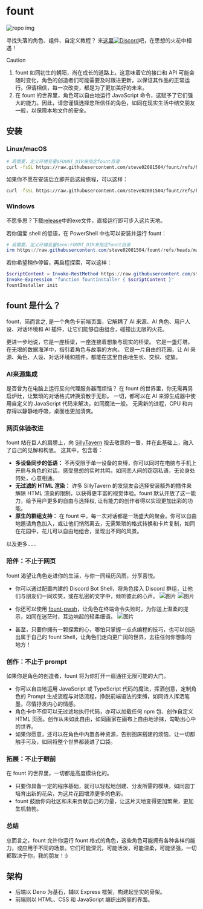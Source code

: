 # fount

![repo img](https://repository-images.githubusercontent.com/862251163/3b57d9ea-ab18-4b70-b11d-f74c764016aa)

寻找失落的角色、组件、自定义教程？
来[这里![Discord](https://img.shields.io/discord/1288934771153440768)](https://discord.gg/GtR9Quzq2v)吧，在思想的火花中相遇！

> [!CAUTION]
>
> 1. fount 如同初生的朝阳，尚在成长的道路上。这意味着它的接口和 API 可能会随时变化，角色的创造者们可能需要及时跟进更新，以保证其作品的正常运行。但请相信，每一次改变，都是为了更加美好的未来。
> 2. 在 fount 的世界里，角色可以自由地运行 JavaScript 命令，这赋予了它们强大的能力。因此，请您谨慎选择您所信任的角色，如同在现实生活中结交朋友一般，以保障本地文件的安全。

## 安装

### Linux/macOS

```bash
# 若需要，定义环境变量$FOUNT_DIR来指定fount目录
curl -fsSL https://raw.githubusercontent.com/steve02081504/fount/refs/heads/master/src/runner/main.sh | bash
```

如果你不愿在安装后立即开启这段旅程，可以这样：

```bash
curl -fsSL https://raw.githubusercontent.com/steve02081504/fount/refs/heads/master/src/runner/main.sh | bash -s init
```

### Windows

不愿多思？下载[release](https://github.com/steve02081504/fount/releases)中的exe文件，直接运行即可步入这片天地。

若你偏爱 shell 的低语，在 PowerShell 中也可以安装并运行 fount：

```powershell
# 若需要，定义环境变量$env:FOUNT_DIR来指定fount目录
irm https://raw.githubusercontent.com/steve02081504/fount/refs/heads/master/src/runner/main.ps1 | iex
```

若你希望稍作停留，再启程探索，可以这样：

```powershell
$scriptContent = Invoke-RestMethod https://raw.githubusercontent.com/steve02081504/fount/refs/heads/master/src/runner/main.ps1
Invoke-Expression "function fountInstaller { $scriptContent }"
fountInstaller init
```

## fount 是什么？

fount，简而言之, 是一个角色卡前端页面，它解耦了 AI 来源、AI 角色、用户人设、对话环境和 AI 插件，让它们能够自由组合，碰撞出无限的火花。

更进一步地说，它是一座桥梁，一座连接着想象与现实的桥梁。
它是一盏灯塔，在无垠的数据海洋中，指引着角色与故事的方向。
它是一片自由的花园，让 AI 来源、角色、人设、对话环境和插件，都能在这里自由地生长、交织、绽放。

### AI来源集成

是否曾为在电脑上运行反向代理服务器而烦恼？
在 fount 的世界里，你无需再另启炉灶，让繁琐的对话格式转换消散于无形。
一切，都可以在 AI 来源生成器中使用自定义的 JavaScript 代码来解决，如同魔法一般。
无需新的进程，CPU 和内存得以静静地呼吸，桌面也更加清爽。

### 网页体验改进

fount 站在巨人的肩膀上，向 [SillyTavern](https://github.com/SillyTavern/SillyTavern) 投去敬意的一瞥，并在此基础上，融入了自己的见解和构思。
这其中，包含着：

- **多设备同步的低语：** 不再受限于单一设备的束缚，你可以同时在电脑与手机上开启与角色的对话，感受思想的实时共鸣，如同恋人间的窃窃私语，无论身处何处，心意相通。
- **无过滤的 HTML 渲染：** 许多 SillyTavern 的发烧友会选择安装额外的插件来解除 HTML 渲染的限制，以获得更丰富的视觉体验。fount 默认开放了这一能力，给予用户更多的自由与选择权, 让有能力的创作者得以实现更加出彩的功能。
- **原生的群组支持：** 在 fount 中，每一次对话都是一场盛大的聚会。你可以自由地邀请角色加入，或让他们悄然离去，无需繁琐的格式转换和卡片复制，如同在花园中，花儿可以自由地组合，呈现出不同的风景。

以及更多……

### 陪伴：不止于网页

fount 渴望让角色走进你的生活，与你一同经历风雨，分享喜悦。

- 你可以通过配置内建的 Discord Bot Shell，将角色接入 Discord 群组，让他们与朋友们一同欢笑，或在私密的文字中，倾听彼此的心声。
    ![图片](https://github.com/user-attachments/assets/299255c9-eed3-4deb-b433-41b80930cbdb)
    ![图片](https://github.com/user-attachments/assets/c9841eba-c010-42a3-afe0-336543ec39a0)

- 你还可以使用 [fount-pwsh](https://github.com/steve02081504/fount-pwsh)，让角色在终端命令失败时，为你送上温柔的提示，如同在迷茫时，耳边响起的轻柔细语。
    ![图片](https://github.com/user-attachments/assets/93afee48-93d4-42c7-a5e0-b7f5c93bdee9)

- 甚至，只要你拥有一颗探索的心，哪怕只掌握一点点编程的技巧，也可以创造出属于自己的 fount Shell，让角色们走向更广阔的世界，去往任何你想象的地方！

### 创作：不止于 prompt

如果你是角色的创造者，fount 将为你打开一扇通往无限可能的大门。

- 你可以自由地运用 JavaScript 或 TypeScript 代码的魔法，挥洒创意，定制角色的 Prompt 生成流程与对话流程，挣脱前端语法的束缚，如同诗人挥洒笔墨，尽情抒发内心的情感。
- 角色卡中不但可以无过滤地执行代码，亦可以加载任何 npm 包、创作自定义 HTML 页面。创作从未如此自由，如同画家在画布上自由地涂抹，勾勒出心中的世界。
- 如果你愿意，还可以在角色中内置各种资源，告别图床搭建的烦恼，让一切都触手可及，如同将整个世界都装进了口袋。

### 拓展：不止于眼前

在 fount 的世界里，一切都是高度模块化的。

- 只要你具备一定的程序基础，就可以轻松地创建、分发所需的模块，如同园丁培育出新的花朵，为这片花园增添更多的色彩。
- fount 鼓励你向社区和未来贡献自己的力量，让这片天地变得更加繁荣，更加生机勃勃。

### 总结

总而言之，fount 允许你运行 fount 格式的角色，这些角色可能拥有各种各样的能力，或应用于不同的场景。它们可能深沉，可能活泼，可能温柔，可能坚强，一切都取决于你，我的朋友！:)

## 架构

- 后端以 Deno 为基石，辅以 Express 框架，构建起坚实的骨架。
- 前端则以 HTML、CSS 和 JavaScript 编织出绚丽的界面。
